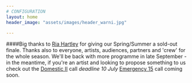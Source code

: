 ```yaml
---
# CONFIGURATION
layout: home
header_image: "assets/images/header_warni.jpg"

---
```

####Big thanks to [Ria Hartley](/current/2015-springsummer/hartley) for giving our Spring/Summer a sold-out finale. Thanks also to everyone, artists, audiences, partners and 'crew' for the whole season.  We'll be back with more programme in late September - in the meantime, if you're an artist and looking to propose something to us check out the [Domestic II](/hab/domestic) call *deadline 10 July* [Emergency 15](/hab/emergency) call coming soon.   
    

